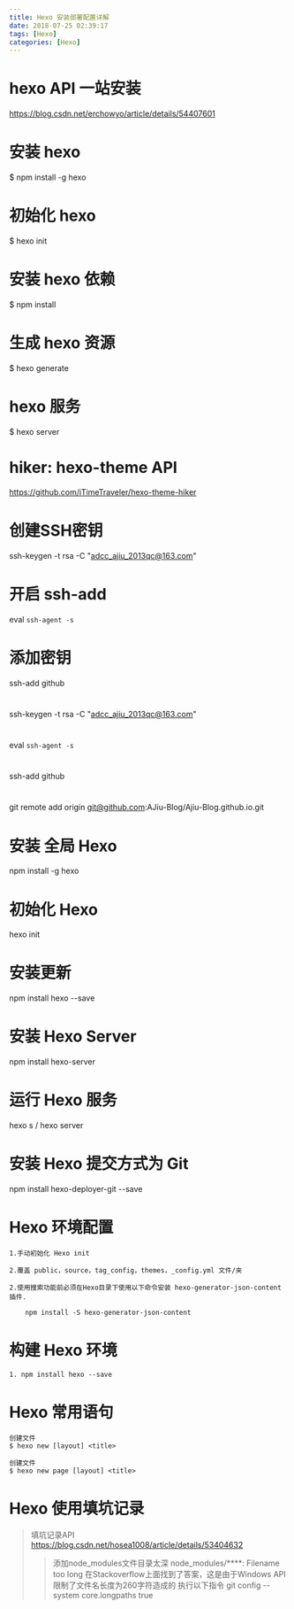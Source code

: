 ```yaml
---
title: Hexo 安装部署配置详解
date: 2018-07-25 02:39:17
tags: [Hexo]
categories: [Hexo]
---
```


# hexo API 一站安装
https://blog.csdn.net/erchowyo/article/details/54407601

# 安装 hexo
$ npm install -g hexo
# 初始化 hexo
$ hexo init
# 安装 hexo 依赖
$ npm install
# 生成 hexo 资源
$ hexo generate
# hexo 服务
$ hexo server 

# hiker: hexo-theme API
https://github.com/iTimeTraveler/hexo-theme-hiker

# 创建SSH密钥
ssh-keygen -t rsa -C "adcc_ajiu_2013qc@163.com"
# 开启 ssh-add
eval `ssh-agent -s`
# 添加密钥
ssh-add github

#
ssh-keygen -t rsa -C "adcc_ajiu_2013qc@163.com"
#
eval `ssh-agent -s`
#
ssh-add github
#
git remote add origin git@github.com:AJiu-Blog/Ajiu-Blog.github.io.git
# 安装 全局 Hexo
npm install -g hexo
# 初始化 Hexo
hexo init
# 安装更新
npm install hexo --save
# 安装 Hexo Server
npm install hexo-server
# 运行 Hexo 服务
hexo s / hexo server
# 安装 Hexo 提交方式为 Git
npm install hexo-deployer-git --save

# Hexo 环境配置

	1.手动初始化 Hexo init
 
	2.覆盖 public，source，tag_config，themes，_config.yml 文件/夹
	
	2.使用搜索功能前必须在Hexo目录下使用以下命令安装 hexo-generator-json-content 插件.

		npm install -S hexo-generator-json-content

# 构建 Hexo 环境

	1. npm install hexo --save

# Hexo 常用语句
 
	创建文件
	$ hexo new [layout] <title>

	创建文件
	$ hexo new page [layout] <title>
	
# Hexo 使用填坑记录
> 填坑记录API https://blog.csdn.net/hosea1008/article/details/53404632
> > 添加node_modules文件目录太深
node_modules/****: Filename too long
在Stackoverflow上面找到了答案，这是由于Windows API限制了文件名长度为260字符造成的
执行以下指令
git config --system core.longpaths true
